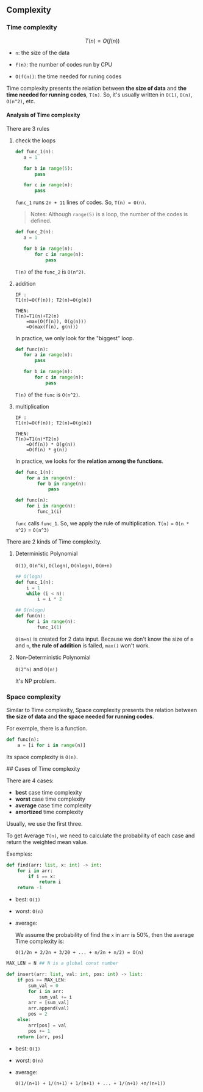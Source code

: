 ## Complexity

### Time complexity

```math
T(n) = O(f(n))
```

- `n`: the size of the data

- `f(n)`: the number of codes run by CPU

- `O(f(n))`: the time needed for runing codes

Time complexity presents the relation between **the size of data** and **the time needed for running codes**, `T(n)`. So, it's usually written in `O(1)`, `O(n)`, `O(n^2)`, etc.

#### Analysis of Time complexity

There are 3 rules

1. check the loops

    ```python
    def func_1(n):
       a = 1

       for b in range(5):
           pass

       for c in range(n):
           pass
    ```

    `func_1` runs `2n + 11` lines of codes. So, `T(n) = O(n)`.

    > Notes: Although `range(5)` is a loop, the number of the codes is defined.

    ```python
    def func_2(n):
       a = 1

       for b in range(n):
           for c in range(n):
               pass
    ```
    `T(n)` of the `func_2` is `O(n^2)`.

2. addition

   ```
   IF : 
   T1(n)=O(f(n)); T2(n)=O(g(n))
   
   THEN: 
   T(n)=T1(n)+T2(n)
       =max(O(f(n)), O(g(n))) 
       =O(max(f(n), g(n)))
   ```
   In practice, we only look for the "biggest" loop.

    ```python
    def func(n):
       for a in range(n):
           pass

       for b in range(n):
           for c in range(n):
               pass
    ```
    `T(n)` of the `func` is `O(n^2)`.

3. multiplication


    ```
    IF : 
    T1(n)=O(f(n)); T2(n)=O(g(n))
    
    THEN: 
    T(n)=T1(n)*T2(n)
        =O(f(n)) * O(g(n)) 
        =O(f(n) * g(n))
    ```
    In practice, we looks for the **relation among the functions**.

    ```python
    def func_1(n):
        for a in range(n):
            for b in range(n):
                pass
    
    def func(n):
        for i in range(n):
            func_1(i)
    ```
    `func` calls `func_1`. So, we apply the rule of multiplication. `T(n)` = `O(n * n^2)` = `O(n^3)`


There are 2 kinds of Time complexity.

1. Deterministic Polynomial

    `O(1)`, `O(n^k)`, `O(logn)`, `O(nlogn)`, `O(m+n)`

    ```python
    ## O(logn)
    def func_1(n):
        i = 1
        while (i < n):
            i = i * 2

    ## O(nlogn)
    def fun(n):
        for i in range(n):
            func_1(1)   
    ```

    `O(m+n)` is created for 2 data input. Because we don't know the size of `m` and `n`, **the rule of addition** is failed, `max()` won't work.

2. Non-Deterministic Polynomial

    `O(2^n)` and `O(n!)`
    
    It's NP problem.

### Space complexity

Similar to Time complexity, Space complexity presents the relation between **the size of data** and **the space needed for running codes**.

For exemple, there is a function.

```python
def func(n):
    a = [i for i in range(n)]
```

Its space complexity is `O(n)`.

## Cases of Time complexity

There are 4 cases: 

- **best** case time complexity
- **worst** case time complexity
- **average** case time complexity
- **amortized** time complexity

Usually, we use the first three. 

To get Average `T(n)`, we need to calculate the probability of each case and return the weighted mean value.

Exemples:

```python
def find(arr: list, x: int) -> int:
    for i in arr:
        if i == x:
            return i
    return -1
```

- best: `O(1)`
- worst: `O(n)`
- average: 

    We assume the probability of find the `x` in `arr` is 50%, then the average Time complexity is:

    ```
    O(1/2n + 2/2n + 3/20 + ... + n/2n + n/2) = O(n)
    ```

```python
MAX_LEN = N ## N is a global const number

def insert(arr: list, val: int, pos: int) -> list:
    if pos >= MAX_LEN:
        sum_val = 0
        for i in arr:
            sum_val += i
        arr = [sum_val]
        arr.append(val)
        pos = 2
    else:
        arr[pos] = val
        pos += 1
    return [arr, pos]
```

- best: `O(1)`
- worst: `O(n)`
- average: 

    ```
    O(1/(n+1) + 1/(n+1) + 1/(n+1) + ... + 1/(n+1) +n/(n+1))
    ```

   